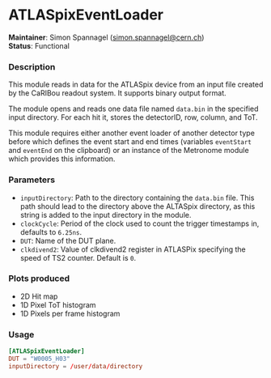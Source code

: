# ATLASpixEventLoader
**Maintainer**: Simon Spannagel (<simon.spannagel@cern.ch>)  
**Status**: Functional

### Description
This module reads in data for the ATLASpix device from an input file created by the CaRIBou readout system. It supports binary output format.

The module opens and reads one data file named `data.bin` in the specified input directory. For each hit it, stores the detectorID, row, column, and ToT.

This module requires either another event loader of another detector type before which defines the event start and end times (variables `eventStart` and `eventEnd` on the clipboard) or an instance of the Metronome module which provides this information.

### Parameters
* `inputDirectory`: Path to the directory containing the `data.bin` file. This path should lead to the directory above the ALTASpix directory, as this string is added to the input directory in the module.
* `clockCycle`: Period of the clock used to count the trigger timestamps in, defaults to `6.25ns`.
* `DUT`: Name of the DUT plane.
* `clkdivend2`: Value of clkdivend2 register in ATLASPix specifying the speed of TS2 counter. Default is `0`.

### Plots produced
* 2D Hit map
* 1D Pixel ToT histogram
* 1D Pixels per frame histogram

### Usage
```toml
[ATLASpixEventLoader]
DUT = "W0005_H03"
inputDirectory = /user/data/directory
```
